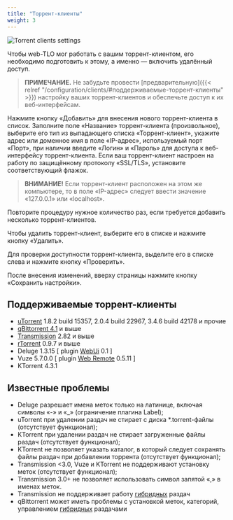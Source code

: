 ```yaml
---
title: "Торрент-клиенты"
weight: 3
---
```


![Torrent clients settings](/images/configuration/clients/client-settings.png)

Чтобы web-TLO мог работать с вашим торрент-клиентом, его необходимо подготовить к этому, а именно — включить удалённый доступ.

> **ПРИМЕЧАНИЕ.** Не забудьте провести [предварительную]({{< relref "/configuration/clients/#поддерживаемые-торрент-клиенты" >}}) настройку ваших торрент-клиентов и обеспечьте доступ к их веб-интерфейсам.

Нажмите кнопку «Добавить» для внесения нового торрент-клиента в список.
Заполните поле «Название» торрент-клиента (произвольное), выберите его тип из выпадающего списка «Торрент-клиент», укажите адрес или доменное имя в поле «IP-адрес», используемый порт «Порт», при наличии введите «Логин» и «Пароль» для доступа к веб-интерфейсу торрент-клиента.
Если ваш торрент-клиент настроен на работу по защищённому протоколу «SSL/TLS», установите соответствующий флажок.

> **ВНИМАНИЕ!** Если торрент-клиент расположен на этом же компьютере, то в поле «IP-адрес» следует ввести значение «127.0.0.1» или «localhost».

Повторите процедуру нужное количество раз, если требуется добавить несколько торрент-клиентов.

Чтобы удалить торрент-клиент, выберите его в списке и нажмите кнопку «Удалить».

Для проверки доступности торрент-клиента, выделите его в списке слева и нажмите кнопку «Проверить».

После внесения изменений, вверху страницы нажмите кнопку «Сохранить настройки».

## Поддерживаемые торрент-клиенты

* [uTorrent](https://github.com/bittorrent/webui/wiki/Web-UI-API) 1.8.2 build 15357, 2.0.4 build 22967, 3.4.6 build 42178 и прочие
* [qBittorrent 4.1](https://github.com/qbittorrent/qBittorrent/wiki/Web-API-Documentation) и выше
* [Transmission](https://github.com/transmission/transmission/blob/2.9x/extras/rpc-spec.txt) 2.82 и выше
* [rTorrent](https://rtorrent-docs.readthedocs.io/en/latest/cmd-ref.html) 0.9.7 и выше
* Deluge 1.3.15 [ plugin [WebUi](https://deluge.readthedocs.io/en/latest/reference/webapi.html) 0.1 ]
* Vuze 5.7.0.0 [ plugin [Web Remote](http://plugins.vuze.com/details/xmwebui) 0.5.11 ]
* KTorrent 4.3.1

## Известные проблемы

* Deluge разрешает имена меток только на латинице, включая символы «-» и «_» (ограничение плагина Label);
* uTorrent при удалении раздач не стирает с диска *.torrent-файлы (отсутствует функционал);
* KTorrent при удалении раздач не стирает загруженные файлы раздач (отсутствует функционал);
* KTorrent не позволяет указать каталог, в который следует сохранять файлы раздач при добавлении торрента (отсутствует функционал);
* Transmission <3.0, Vuze и KTorrent не поддерживают установку меток (отсутствует функционал);
* Transmission 3.0+ не позволяет использовать символ запятой «,» в именах меток.
* Transmission не поддерживает работу [гибридных] раздач
* qBittorrent может иметь проблемы с установкой меток, категорий, управлением [гибридных] раздачами


[гибридных]: https://rutracker.org/forum/viewtopic.php?t=6161010
